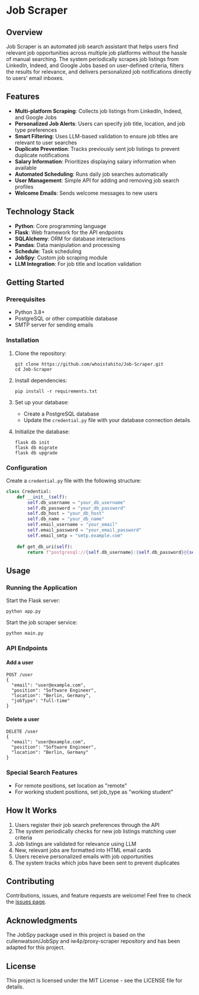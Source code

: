 # Job Scraper

## Overview

Job Scraper is an automated job search assistant that helps users find relevant job opportunities across multiple job platforms without the hassle of manual searching. The system periodically scrapes job listings from LinkedIn, Indeed, and Google Jobs based on user-defined criteria, filters the results for relevance, and delivers personalized job notifications directly to users' email inboxes.

## Features

- **Multi-platform Scraping**: Collects job listings from LinkedIn, Indeed, and Google Jobs
- **Personalized Job Alerts**: Users can specify job title, location, and job type preferences
- **Smart Filtering**: Uses LLM-based validation to ensure job titles are relevant to user searches
- **Duplicate Prevention**: Tracks previously sent job listings to prevent duplicate notifications
- **Salary Information**: Prioritizes displaying salary information when available
- **Automated Scheduling**: Runs daily job searches automatically
- **User Management**: Simple API for adding and removing job search profiles
- **Welcome Emails**: Sends welcome messages to new users

## Technology Stack

- **Python**: Core programming language
- **Flask**: Web framework for the API endpoints
- **SQLAlchemy**: ORM for database interactions
- **Pandas**: Data manipulation and processing
- **Schedule**: Task scheduling
- **JobSpy**: Custom job scraping module
- **LLM Integration**: For job title and location validation

## Getting Started

### Prerequisites

- Python 3.8+
- PostgreSQL or other compatible database
- SMTP server for sending emails

### Installation

1. Clone the repository:
   ```
   git clone https://github.com/whoistahito/Job-Scraper.git
   cd Job-Scraper
   ```

2. Install dependencies:
   ```
   pip install -r requirements.txt
   ```

3. Set up your database:
   - Create a PostgreSQL database
   - Update the `credential.py` file with your database connection details

4. Initialize the database:
   ```
   flask db init
   flask db migrate
   flask db upgrade
   ```

### Configuration

Create a `credential.py` file with the following structure:

```python
class Credential:
    def __init__(self):
        self.db_username = "your_db_username"
        self.db_password = "your_db_password"
        self.db_host = "your_db_host"
        self.db_name = "your_db_name"
        self.email_username = "your_email"
        self.email_password = "your_email_password"
        self.email_smtp = "smtp.example.com"
        
    def get_db_uri(self):
        return f"postgresql://{self.db_username}:{self.db_password}@{self.db_host}/{self.db_name}"
```

## Usage

### Running the Application

Start the Flask server:
```
python app.py
```

Start the job scraper service:
```
python main.py
```

### API Endpoints

#### Add a user
```
POST /user
{
  "email": "user@example.com",
  "position": "Software Engineer",
  "location": "Berlin, Germany",
  "jobType": "full-time"
}
```

#### Delete a user
```
DELETE /user
{
  "email": "user@example.com",
  "position": "Software Engineer",
  "location": "Berlin, Germany"
}
```

### Special Search Features

- For remote positions, set location as "remote"
- For working student positions, set job_type as "working student"

## How It Works

1. Users register their job search preferences through the API
2. The system periodically checks for new job listings matching user criteria
3. Job listings are validated for relevance using LLM
4. New, relevant jobs are formatted into HTML email cards
5. Users receive personalized emails with job opportunities
6. The system tracks which jobs have been sent to prevent duplicates

## Contributing

Contributions, issues, and feature requests are welcome! Feel free to check the [issues page](https://github.com/whoistahito/Job-Scraper/issues).

## Acknowledgments

The JobSpy package used in this project is based on the cullenwatson/JobSpy and iw4p/proxy-scraper repository and has been adapted for this project. 

## License

This project is licensed under the MIT License - see the LICENSE file for details.
